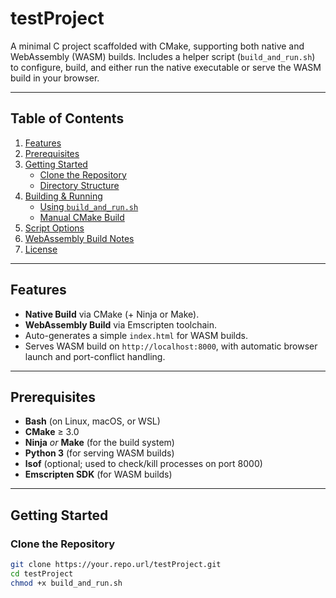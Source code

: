 # testProject

A minimal C project scaffolded with CMake, supporting both native and WebAssembly (WASM) builds. Includes a helper script (`build_and_run.sh`) to configure, build, and either run the native executable or serve the WASM build in your browser.

---

## Table of Contents

1. [Features](#features)
2. [Prerequisites](#prerequisites)
3. [Getting Started](#getting-started)
   - [Clone the Repository](#clone-the-repository)
   - [Directory Structure](#directory-structure)
4. [Building & Running](#building--running)
   - [Using `build_and_run.sh`](#using-build_and_runsh)
   - [Manual CMake Build](#manual-cmake-build)
5. [Script Options](#script-options)
6. [WebAssembly Build Notes](#webassembly-build-notes)
7. [License](#license)

---

## Features

- **Native Build** via CMake (+ Ninja or Make).
- **WebAssembly Build** via Emscripten toolchain.
- Auto-generates a simple `index.html` for WASM builds.
- Serves WASM build on `http://localhost:8000`, with automatic browser launch and port-conflict handling.

---

## Prerequisites

- **Bash** (on Linux, macOS, or WSL)
- **CMake** ≥ 3.0
- **Ninja** _or_ **Make** (for the build system)
- **Python 3** (for serving WASM builds)
- **lsof** (optional; used to check/kill processes on port 8000)
- **Emscripten SDK** (for WASM builds)

---

## Getting Started

### Clone the Repository

```bash
git clone https://your.repo.url/testProject.git
cd testProject
chmod +x build_and_run.sh
```
